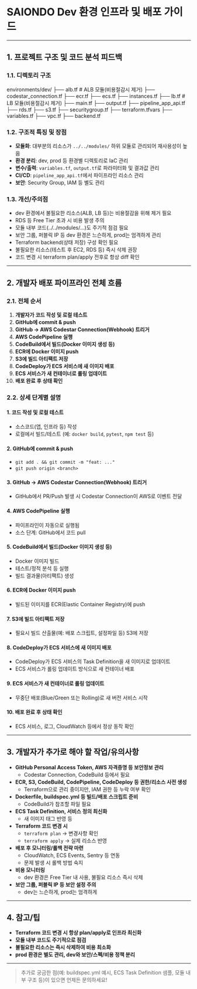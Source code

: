 # SAIONDO Dev 환경 인프라 및 배포 가이드

---

## 1. 프로젝트 구조 및 코드 분석 피드백

### 1.1. 디렉토리 구조

environments/dev/
├── alb.tf # ALB 모듈(비용절감시 제거)
├── codestar_connection.tf
├── ecr.tf
├── ecs.tf
├── instances.tf
├── lb.tf # LB 모듈(비용절감시 제거)
├── main.tf
├── output.tf
├── pipeline_app_api.tf
├── rds.tf
├── s3.tf
├── securitygroup.tf
├── terraform.tfvars
├── variables.tf
├── vpc.tf
├── backend.tf

### 1.2. 구조적 특징 및 장점

- **모듈화**: 대부분의 리소스가 `../../modules/` 하위 모듈로 관리되어 재사용성이 높음
- **환경 분리**: dev, prod 등 환경별 디렉토리로 IaC 관리
- **변수/출력**: `variables.tf`, `output.tf`로 파라미터화 및 결과값 관리
- **CI/CD**: `pipeline_app_api.tf`에서 파이프라인 리소스 관리
- **보안**: Security Group, IAM 등 별도 관리

### 1.3. 개선/주의점

- dev 환경에서 불필요한 리소스(ALB, LB 등)는 비용절감을 위해 제거 필요
- RDS 등 Free Tier 초과 시 비용 발생 주의
- 모듈 내부 코드(../../modules/...)도 주기적 점검 필요
- 보안 그룹, 퍼블릭 IP 등 dev 환경은 느슨하게, prod는 엄격하게 관리
- Terraform backend(상태 저장) 구성 확인 필요
- 불필요한 리소스(테스트 후 EC2, RDS 등) 즉시 삭제 권장
- 코드 변경 시 terraform plan/apply 전후로 항상 diff 확인

---

## 2. 개발자 배포 파이프라인 전체 흐름

### 2.1. 전체 순서

1. **개발자가 코드 작성 및 로컬 테스트**
2. **GitHub에 commit & push**
3. **GitHub → AWS Codestar Connection(Webhook) 트리거**
4. **AWS CodePipeline 실행**
5. **CodeBuild에서 빌드(Docker 이미지 생성 등)**
6. **ECR에 Docker 이미지 push**
7. **S3에 빌드 아티팩트 저장**
8. **CodeDeploy가 ECS 서비스에 새 이미지 배포**
9. **ECS 서비스가 새 컨테이너로 롤링 업데이트**
10. **배포 완료 후 상태 확인**

### 2.2. 상세 단계별 설명

#### 1. 코드 작성 및 로컬 테스트
- 소스코드(앱, 인프라 등) 작성
- 로컬에서 빌드/테스트 (예: `docker build`, `pytest`, `npm test` 등)

#### 2. GitHub에 commit & push
- `git add . && git commit -m "feat: ..."`
- `git push origin <branch>`

#### 3. GitHub → AWS Codestar Connection(Webhook) 트리거
- GitHub에서 PR/Push 발생 시 Codestar Connection이 AWS로 이벤트 전달

#### 4. AWS CodePipeline 실행
- 파이프라인이 자동으로 실행됨
- 소스 단계: GitHub에서 코드 pull

#### 5. CodeBuild에서 빌드(Docker 이미지 생성 등)
- Docker 이미지 빌드
- 테스트/정적 분석 등 실행
- 빌드 결과물(아티팩트) 생성

#### 6. ECR에 Docker 이미지 push
- 빌드된 이미지를 ECR(Elastic Container Registry)에 push

#### 7. S3에 빌드 아티팩트 저장
- 필요시 빌드 산출물(예: 배포 스크립트, 설정파일 등) S3에 저장

#### 8. CodeDeploy가 ECS 서비스에 새 이미지 배포
- CodeDeploy가 ECS 서비스의 Task Definition을 새 이미지로 업데이트
- ECS 서비스가 롤링 업데이트 방식으로 새 컨테이너 배포

#### 9. ECS 서비스가 새 컨테이너로 롤링 업데이트
- 무중단 배포(Blue/Green 또는 Rolling)로 새 버전 서비스 시작

#### 10. 배포 완료 후 상태 확인
- ECS 서비스, 로그, CloudWatch 등에서 정상 동작 확인

---

## 3. 개발자가 추가로 해야 할 작업/유의사항

- **GitHub Personal Access Token, AWS 자격증명 등 보안정보 관리**
  - Codestar Connection, CodeBuild 등에서 필요
- **ECR, S3, CodeBuild, CodePipeline, CodeDeploy 등 권한/리소스 사전 생성**
  - Terraform으로 관리 중이지만, IAM 권한 등 누락 여부 확인
- **Dockerfile, buildspec.yml 등 빌드/배포 스크립트 준비**
  - CodeBuild가 참조할 파일 필요
- **ECS Task Definition, 서비스 정의 최신화**
  - 새 이미지 태그 반영 등
- **Terraform 코드 변경 시**
  - `terraform plan` → 변경사항 확인
  - `terraform apply` → 실제 리소스 반영
- **배포 후 모니터링/롤백 전략 마련**
  - CloudWatch, ECS Events, Sentry 등 연동
  - 문제 발생 시 롤백 방법 숙지
- **비용 모니터링**
  - dev 환경은 Free Tier 내 사용, 불필요 리소스 즉시 삭제
- **보안 그룹, 퍼블릭 IP 등 보안 설정 주의**
  - dev는 느슨하게, prod는 엄격하게

---

## 4. 참고/팁

- **Terraform 코드 변경 시 항상 plan/apply로 인프라 최신화**
- **모듈 내부 코드도 주기적으로 점검**
- **불필요한 리소스는 즉시 삭제하여 비용 최소화**
- **prod 환경은 별도 관리, dev와 보안/스펙/비용 정책 분리**

---

> 추가로 궁금한 점(예: buildspec.yml 예시, ECS Task Definition 샘플, 모듈 내부 구조 등)이 있으면 언제든 문의하세요!


